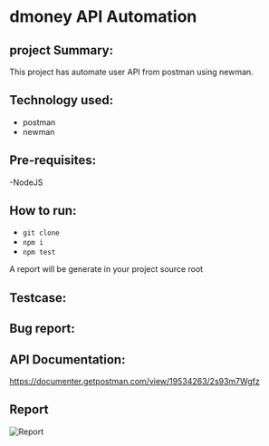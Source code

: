  # dmoney API Automation

## project Summary:
This project has automate user API from postman using newman.

## Technology used:
- postman
- newman

## Pre-requisites:
-NodeJS

## How to run:
- ``` git clone ```
- ``` npm i ```
- ``` npm test ```

A report will be generate in your project source root

## Testcase:
<link>

## Bug report:
<link>

## API Documentation:
https://documenter.getpostman.com/view/19534263/2s93m7Wgfz

## Report
![Report](https://github.com/Sayma-Mahjuba/dmoney-newman/assets/67679589/b7fb6318-ce63-43a8-97c1-5490379b0e3d)
